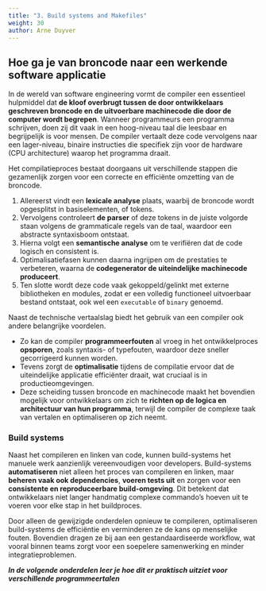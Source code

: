 ```yaml
---
title: "3. Build systems and Makefiles"
weight: 30
author: Arne Duyver
---
```


## Hoe ga je van broncode naar een werkende software applicatie

In de wereld van software engineering vormt de compiler een essentieel hulpmiddel dat **de kloof overbrugt tussen de door ontwikkelaars geschreven broncode en de uitvoerbare machinecode die door de computer wordt begrepen**. Wanneer programmeurs een programma schrijven, doen zij dit vaak in een hoog-niveau taal die leesbaar en begrijpelijk is voor mensen. De compiler vertaalt deze code vervolgens naar een lager-niveau, binaire instructies die specifiek zijn voor de hardware (CPU architecture) waarop het programma draait.

Het compilatieproces bestaat doorgaans uit verschillende stappen die gezamenlijk zorgen voor een correcte en efficiënte omzetting van de broncode. 
1. Allereerst vindt een **lexicale analyse** plaats, waarbij de broncode wordt opgesplitst in basiselementen, of tokens. 
2. Vervolgens controleert **de parser** of deze tokens in de juiste volgorde staan volgens de grammaticale regels van de taal, waardoor een abstracte syntaxisboom ontstaat. 
4. Hierna volgt een **semantische analyse** om te verifiëren dat de code logisch en consistent is. 
5. Optimalisatiefasen kunnen daarna ingrijpen om de prestaties te verbeteren, waarna de **codegenerator de uiteindelijke machinecode produceert**. 
6. Ten slotte wordt deze code vaak gekoppeld/gelinkt met externe bibliotheken en modules, zodat er een volledig functioneel uitvoerbaar bestand ontstaat, ook wel een `executable` of `binary` genoemd.

Naast de technische vertaalslag biedt het gebruik van een compiler ook andere belangrijke voordelen. 
- Zo kan de compiler **programmeerfouten** al vroeg in het ontwikkelproces **opsporen**, zoals syntaxis- of typefouten, waardoor deze sneller gecorrigeerd kunnen worden. 
- Tevens zorgt de **optimalisatie** tijdens de compilatie ervoor dat de uiteindelijke applicatie efficiënter draait, wat cruciaal is in productieomgevingen. 
- Deze scheiding tussen broncode en machinecode maakt het bovendien mogelijk voor ontwikkelaars om zich te **richten op de logica en architectuur van hun programma**, terwijl de compiler de complexe taak van vertalen en optimaliseren op zich neemt.

### Build systems
Naast het compileren en linken van code, kunnen build-systems het manuele werk aanzienlijk vereenvoudigen voor developers. Build-systems **automatiseren** niet alleen het proces van compileren en linken, maar **beheren vaak ook dependencies**, **voeren tests uit** en zorgen voor een **consistente en reproduceerbare build-omgeving**. Dit betekent dat ontwikkelaars niet langer handmatig complexe commando’s hoeven uit te voeren voor elke stap in het buildproces. 

Door alleen de gewijzigde onderdelen opnieuw te compileren, optimaliseren build-systems de efficiëntie en verminderen ze de kans op menselijke fouten. Bovendien dragen ze bij aan een gestandaardiseerde workflow, wat vooral binnen teams zorgt voor een soepelere samenwerking en minder integratieproblemen.

_**In de volgende onderdelen leer je hoe dit er praktisch uitziet voor verschillende programmeertalen**_

